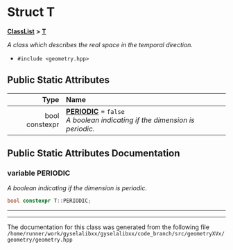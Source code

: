 

# Struct T



[**ClassList**](annotated.md) **>** [**T**](structT.md)



_A class which describes the real space in the temporal direction._ 

* `#include <geometry.hpp>`























## Public Static Attributes

| Type | Name |
| ---: | :--- |
|  bool constexpr | [**PERIODIC**](#variable-periodic)   = `false`<br>_A boolean indicating if the dimension is periodic._  |










































## Public Static Attributes Documentation




### variable PERIODIC 

_A boolean indicating if the dimension is periodic._ 
```C++
bool constexpr T::PERIODIC;
```




<hr>

------------------------------
The documentation for this class was generated from the following file `/home/runner/work/gyselalibxx/gyselalibxx/code_branch/src/geometryXVx/geometry/geometry.hpp`

